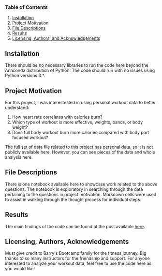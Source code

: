### Table of Contents

1. [Installation](#installation)
2. [Project Motivation](#motivation)
3. [File Descriptions](#files)
4. [Results](#results)
5. [Licensing, Authors, and Acknowledgements](#licensing)

## Installation <a name="installation"></a>

There should be no necessary libraries to run the code here beyond the Anaconda distribution of Python.  The code should run with no issues using Python versions 3.*.

## Project Motivation<a name="motivation"></a>

For this project, I was interestested in using personal workout data to better understand:

1. How heart rate correlates with calories burn?
2. Which type of workout is more effective, weights, bands, or body weight?
3. Does full body workout burn more calories compared with body part focused workout?

The full set of data file related to this project has personal data, so it is not publicly available here.  However, you can see pieces of the data and whole analysis here.  

## File Descriptions <a name="files"></a>

There is one notebook available here to showcase work related to the above questions.  The notebook is exploratory in searching through the data pertaining to the questions in project motivation.  Markdown cells were used to assist in walking through the thought process for individual steps.  

## Results<a name="results"></a>

The main findings of the code can be found at the post available [here](https://medium.com/p/5d45e7b2718a/edit).

## Licensing, Authors, Acknowledgements<a name="licensing"></a>
Must give credit to Barry's Bootcamp family for the fitness journey. Big thanks to so many instructors for the friendship and support. For anyone interested to analyze your workout data, feel free to use the code here as you would like!
